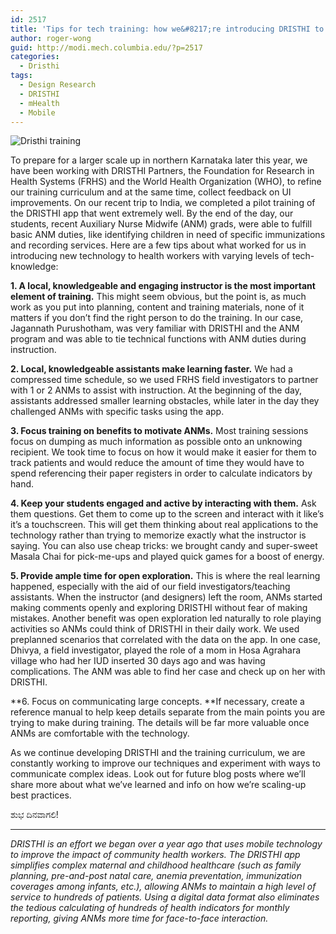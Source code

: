```yaml
---
id: 2517
title: 'Tips for tech training: how we&#8217;re introducing DRISTHI to India&#8217;s rural community health workers'
author: roger-wong
guid: http://modi.mech.columbia.edu/?p=2517
categories:
  - Dristhi
tags:
  - Design Research
  - DRISTHI
  - mHealth
  - Mobile
---
```

![Dristhi training][1] 

To prepare for a larger scale up in northern Karnataka later this year, we have been working with DRISTHI Partners, the Foundation for Research in Health Systems (FRHS) and the World Health Organization (WHO), to refine our training curriculum and at the same time, collect feedback on UI improvements. <!--more-->On our recent trip to India, we completed a pilot training of the DRISTHI app that went extremely well. By the end of the day, our students, recent Auxiliary Nurse Midwife (ANM) grads, were able to fulfill basic ANM duties, like identifying children in need of specific immunizations and recording services. Here are a few tips about what worked for us in introducing new technology to health workers with varying levels of tech-knowledge: 

**1. A local, knowledgeable and engaging instructor is the most important element of training.** This might seem obvious, but the point is, as much work as you put into planning, content and training materials, none of it matters if you don&#8217;t find the right person to do the training. In our case, Jagannath Purushotham, was very familiar with DRISTHI and the ANM program and was able to tie technical functions with ANM duties during instruction. 

**2. Local, knowledgeable assistants make learning faster.** We had a compressed time schedule, so we used FRHS field investigators to partner with 1 or 2 ANMs to assist with instruction. At the beginning of the day, assistants addressed smaller learning obstacles, while later in the day they challenged ANMs with specific tasks using the app. 

**3. Focus training on benefits to motivate ANMs.** Most training sessions focus on dumping as much information as possible onto an unknowing recipient. We took time to focus on how it would make it easier for them to track patients and would reduce the amount of time they would have to spend referencing their paper registers in order to calculate indicators by hand. 

**4. Keep your students engaged and active by interacting with them.** Ask them questions. Get them to come up to the screen and interact with it like&#8217;s it&#8217;s a touchscreen. This will get them thinking about real applications to the technology rather than trying to memorize exactly what the instructor is saying. You can also use cheap tricks: we brought candy and super-sweet Masala Chai for pick-me-ups and played quick games for a boost of energy. 

**5. Provide ample time for open exploration.** This is where the real learning happened, especially with the aid of our field investigators/teaching assistants. When the instructor (and designers) left the room, ANMs started making comments openly and exploring DRISTHI without fear of making mistakes. Another benefit was open exploration led naturally to role playing activities so ANMs could think of DRISTHI in their daily work. We used preplanned scenarios that correlated with the data on the app. In one case, Dhivya, a field investigator, played the role of a mom in Hosa Agrahara village who had her IUD inserted 30 days ago and was having complications. The ANM was able to find her case and check up on her with DRISTHI. 

**6. Focus on communicating large concepts. **If necessary, create a reference manual to help keep details separate from the main points you are trying to make during training. The details will be far more valuable once ANMs are comfortable with the technology. 

As we continue developing DRISTHI and the training curriculum, we are constantly working to improve our techniques and experiment with ways to communicate complex ideas. Look out for future blog posts where we&#8217;ll share more about what we&#8217;ve learned and info on how we&#8217;re scaling-up best practices. 

ಶುಭ ದಿನವಾಗಲಿ! 

* * *

*DRISTHI is an effort we began over a year ago that uses mobile technology to improve the impact of community health workers. The DRISTHI app simplifies complex maternal and childhood healthcare (such as family planning, pre-and-post natal care, anemia preventation, immunization coverages among infants, etc.), allowing ANMs to maintain a high level of service to hundreds of patients. Using a digital data format also eliminates the tedious calculating of hundreds of health indicators for monthly reporting, giving ANMs more time for face-to-face interaction.*

 [1]: http://farm3.staticflickr.com/2860/9505911702_9fb06205a6_o_d.jpg